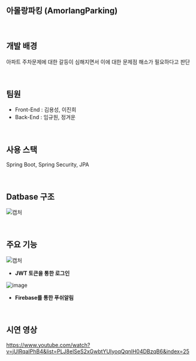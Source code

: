 ## 아몰랑파킹 (AmorlangParking)

<br>

## 개발 배경
아파트 주차문제에 대한 갈등이 심해지면서 이에 대한 문제점 해소가 필요하다고 판단

<br>

## 팀원

* Front-End : 김용성, 이진희
* Back-End : 임규원, 정겨운

<br>

## 사용 스택
Spring Boot, Spring Security, JPA

<br>

## Datbase 구조
![캡처](https://user-images.githubusercontent.com/51408349/156091992-2ed396be-e51d-4a20-8f2e-aa7978d4c6de.PNG)

<br>

## 주요 기능

![캡처](https://user-images.githubusercontent.com/51408349/156091743-a78bb58a-7722-442f-8df8-e84e4d752651.PNG)
* **JWT 토큰을 통한 로그인**

![image](https://user-images.githubusercontent.com/51408349/156092189-7e0cde12-3304-4771-8e7e-395d3f3dbea3.png)
* **Firebase를 통한 푸쉬알림**

<br>

## 시연 영상
https://www.youtube.com/watch?v=jUlRqaIPhB4&list=PLJ8elSeS2xGwbtYUIyoqQqnlH04DBzqB6&index=25
